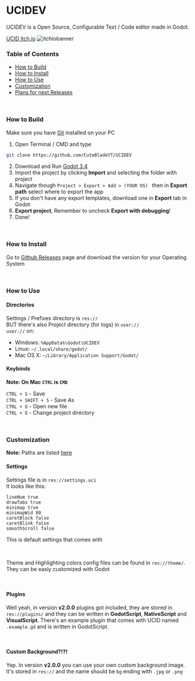 # UCIDEV

UCIDEV is a Open Source, Configurable Text / Code editor made in Godot.

[UCID itch.io](https://unitedcatdom.itch.io/ucidev)
![itchiobanner](https://user-images.githubusercontent.com/78739707/149632044-61e655a3-1c0d-4d4e-a9ad-458c97289efb.png)


### Table of Contents
- [How to Build](#how-to-build)
- [How to Install](#how-to-install)
- [How to Use](#how-to-use)
- [Customization](#customization)
- [Plans for next Releases](https://github.com/CuteBladeYT/UCIDEV/projects/1)

<br>

### How to Build
Make sure you have [Git](https://git-scm.com/downloads) installed on your PC
1. Open Terminal / CMD and type
```bash
git clone https://github.com/CuteBladeYT/UCIDEV
```
2. Download and Run [Godot 3.4](https://github.com/godotengine/godot/releases/tag/3.4-stable)
3. Import the project by clicking **Import** and selecting the folder with project
4. Navigate though `Project > Export > Add > (YOUR OS) ` then in **Export path** select where to export the app
5. If you don't have any export templates, download one in **Export** tab in Godot
6. **Export project**, Remember to uncheck **Export with debugging**!
7. Done!

<br>

### How to Install
Go to [Github Releases](https://github.com/CuteBladeYT/UCIDEV/releases) page and download the version for your Operating System

<br>

### How to Use

#### Directories
Settings / Prefixes directory is `res://`<br>
BUT there's also Project directory (for logs) in `user://`<br>
`user://` on:
- Windows: `%AppData%\Godot\UCIDEV`
- Linux: `~/.local/share/godot/`
- Mac OS X: `~/Library/Application Support/Godot/`

#### Keybinds

**Note: On Mac `CTRL` is `CMD`**

`CTRL + S` - Save<br>
`CTRL + SHIFT + S` - Save As<br>
`CTRL + O` - Open new file<br>
`CTRL + D` - Change project directory<br>

<br>

### Customization
**Note:** Paths are listed [here](#how-to-use)

#### Settings

Settings file is in `res://settings.uci`<br>
It looks like this:
```
lineNum true
drawTabs true
minimap true
minimapWid 80
caretBlock false
caretBlink false
smoothScroll false
```
This is default settings that comes with 

<br>

Theme and Highlighting colors config files can be found in `res://theme/`. They can be easiy customized with Godot

<br>

#### Plugins

Well yeah, in version **v2.0.0** plugins got included, they are stored in `res://plugins/` and they can be written in **GodotScript**, **NativeScript** and **VisualScript**. There's an example plugin that comes with UCID named `.example.gd` and is written in GodotScript.

<br>

#### Custom Background?!?!

Yep. In version **v2.0.0** you can use your own custom background image.<br>
It's stored in `res://` and the name should be `bg` ending with `.jpg` or `.png`
